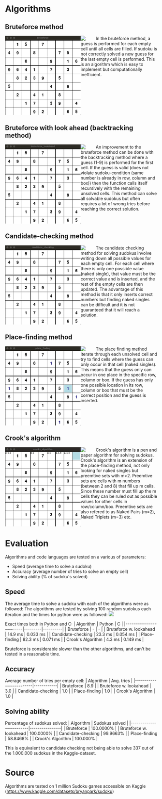 # Algorithms

## Bruteforce method
<img align="left" width="250" src="https://github.com/PontusHovb/Sudoku/blob/master/GIFs/bruteforce.gif"/>
<img align="left" width="50" src="https://github.com/PontusHovb/Sudoku/assets/67122081/5818307d-976f-4cfc-9ad9-cf1ef711ceb1"/>
In the bruteforce method, a guess is performed for each empty cell until all cells are filled. If sudoku is not correctly solved a new guess for the last empty cell is performed. This is an algorithm which is easy to implement but computationally inefficient.
<br clear="all"/>

## Bruteforce with look ahead (backtracking method)
<img align="left" width="250" src="https://github.com/PontusHovb/Sudoku/blob/master/GIFs/bruteforce_lookahead.gif"/>
<img align="left" width="50" src="https://github.com/PontusHovb/Sudoku/assets/67122081/5818307d-976f-4cfc-9ad9-cf1ef711ceb1"/>
An improvement to the bruteforce method can be done with the backtracking method where a guess (1-9) is performed for the first cell. If the guess is valid (does not violate sudoku-condition (same number is already in row, column and box)) then the function calls itself recursively with the remaining unsolved cells. This method can solve all solvable sudokus but often requires a lot of wrong tries before reaching the correct solution.
<br clear="all"/>

## Candidate-checking method
<img align="left" width="250" src="https://github.com/PontusHovb/Sudoku/blob/master/GIFs/candidate_checking.gif"/>
<img align="left" width="50" src="https://github.com/PontusHovb/Sudoku/assets/67122081/5818307d-976f-4cfc-9ad9-cf1ef711ceb1"/>
The candidate checking method for solving sudokus involve writing down all possible values for each empty cell. For each cell where there is only one possible value (naked single), that value must be the correct value and is inserted, and the rest of the empty cells are then updated. The advantage of this method is that it only inserts correct numbers but finding naked singles can be difficult and it is not guaranteed that it will reach a solution.
<br clear="all"/>

## Place-finding method
<img align="left" width="250" src="https://github.com/PontusHovb/Sudoku/blob/master/GIFs/place_finding.gif"/>
<img align="left" width="50" src="https://github.com/PontusHovb/Sudoku/assets/67122081/5818307d-976f-4cfc-9ad9-cf1ef711ceb1"/>
The place finding method iterate through each unsolved cell and try to find cells where the guess can only occur in that cell (naked singles). This means that the guess only can occur in one place in the specific row, column or box. If the guess has only one possible location in its row, column or box that must be the correct position and the guess is inserted.
<br clear="all"/>

## Crook's algorithm
<img align="left" width="250" src="https://github.com/PontusHovb/Sudoku/blob/master/GIFs/crooks_algorithm.gif"/>
<img align="left" width="50" src="https://github.com/PontusHovb/Sudoku/assets/67122081/5818307d-976f-4cfc-9ad9-cf1ef711ceb1"/>
Crook's algorithm is a pen and paper algorithm for solving sudokus. Crook's algorithm is an extension of the place-finding method, not only looking for naked singles but preemtive sets with m>2. Preemtive sets are cells with m numbers (between 2 and 8) that fill up m cells. Since these number must fill up the m cells they can be ruled out as possible values for other cells in row/column/box. Preemtive sets are also refered to as Naked Pairs (m=2), Naked Triplets (m=3) etc.  
<br clear="all"/>

# Evaluation 
Algorithms and code languages are tested on a various of parameters:
- Speed (average time to solve a sudoku)
- Accuracy (average number of tries to solve an empty cell)
- Solving ability (% of sudoku's solved)

## Speed
The average time to solve a sudoku with each of the algorithms were as followed:
The algorithms are tested by solving 100 random sudokus each iteration and the times for python were as followed:
<img width="350" src="https://github.com/PontusHovb/Sudoku/blob/master/GIFs/average_time.jpg"/>

Exact times both in Python and C:
| Algorithm               | Python  | C        |
|-------------------------|---------|----------|
| Bruteforce              | -       | -        |
| Bruteforce w. lookahead | 14.9 ms | 0.033 ms |
| Candidate-checking      | 23.3 ms | 0.054 ms |
| Place-finding           | 82.3 ms | 0.071 ms |
| Crook's Algorithm       | 4.3 ms  | 0.149 ms |

Bruteforce is considerable slower than the other algorithms, and can't be tested in a reasonable time.

## Accuracy
Average number of tries per empty cell:
| Algorithm               | Avg. tries |
|-------------------------|------------|
| Bruteforce              | 8.9        |
| Bruteforce w. lookahead | 3.0        |
| Candidate-checking      | 1.0        |
| Place-finding           | 1.0        |
| Crook's Algorithm       | 1.0        |

## Solving ability
Percentage of sudokus solved:
| Algorithm               | Sudokus solved |
|-------------------------|----------------|
| Bruteforce              | 100.0000%      |
| Bruteforce w. lookahead | 100.0000%      |
| Candidate-checking      | 99.9663%       |
| Place-finding           | 58.8468%       |
| Crook's Algorithm       | 100.000%       |

This is equivalent to candidate checking not being able to solve 337 out of the 1.000.000 sudokus in the Kaggle-dataset.

# Source
Algorithms are tested on 1 million Sudoku games accessible on Kaggle (https://www.kaggle.com/datasets/bryanpark/sudoku)
